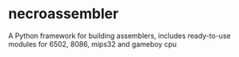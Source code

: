 # necroassembler
A Python framework for building assemblers, includes ready-to-use modules for 6502, 8086, mips32 and gameboy cpu

